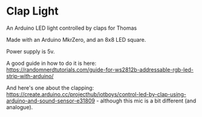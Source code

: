 # Clap Light

An Arduino LED light controlled by claps for Thomas

Made with an Arduino MkrZero, and an 8x8 LED square.

Power supply is 5v.

A good guide in how to do it is here: https://randomnerdtutorials.com/guide-for-ws2812b-addressable-rgb-led-strip-with-arduino/

And here's one about the clapping: https://create.arduino.cc/projecthub/iotboys/control-led-by-clap-using-arduino-and-sound-sensor-e31809 - although this mic is a bit different (and analogue).
